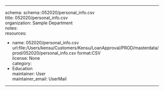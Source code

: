 


---  
schema: schema::052020/personal_info.csv  
title: 052020/personal_info.csv  
organization: Sample Department  
notes:   
resources:  
- name: 052020/personal_info.csv 
 url:file:/Users/kensu/Customers/Kensu/LoanApproval/PROD/masterdata/prod/052020/personal_info.csv 
 format:CSV  
license: None  
category:
 - Education  
maintainer: User  
maintainer_email: UserMail  
---